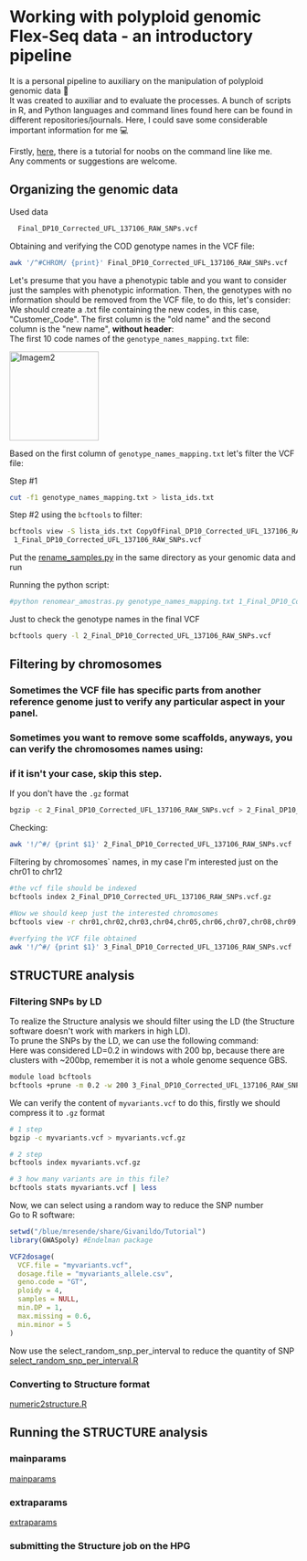 # Working with polyploid genomic Flex-Seq data - an introductory pipeline  

It is a personal pipeline to auxiliary on the manipulation of polyploid genomic data 🥔  
It was created to auxiliar and to evaluate the processes. A bunch of scripts in R, and Python languages and command lines found here can be found in different repositories/journals. Here, I could save some considerable important information for me 💻  

Firstly, [here](https://eriqande.github.io/eca-bioinf-handbook/handle-vcf.html), there is a tutorial for noobs on the command line like me.   
Any comments or suggestions are welcome.  

## Organizing the genomic data

Used data  
```bash
  Final_DP10_Corrected_UFL_137106_RAW_SNPs.vcf
```
Obtaining and verifying the COD genotype names in the VCF file:  
```bash
awk '/^#CHROM/ {print}' Final_DP10_Corrected_UFL_137106_RAW_SNPs.vcf
```  
Let's presume that you have a phenotypic table and you want to consider just the samples with phenotypic information. Then, the genotypes with no information should be removed from the VCF file, to do this, let's consider:    
We should create a .txt file containing the new codes, in this case, "Customer_Code". The first column is the "old name" and the second column is the "new name",  **without header**:  
The first 10 code names of the `genotype_names_mapping.txt` file: 

<img width="156" alt="Imagem2" src="https://github.com/GivanildoR/tutorial_polyploid/assets/167666189/cbc07953-fa9d-47c3-bc1f-303bfc0e7fa5">

Based on the first column of `genotype_names_mapping.txt` let's filter the VCF file:

Step #1

```bash
cut -f1 genotype_names_mapping.txt > lista_ids.txt
```

Step #2 using the `bcftools` to filter:

```bash
bcftools view -S lista_ids.txt CopyOfFinal_DP10_Corrected_UFL_137106_RAW_SNPs.vcf -o
 1_Final_DP10_Corrected_UFL_137106_RAW_SNPs.vcf
```
Put the [rename_samples.py](https://github.com/GivanildoR/tutorial_polyploid/blob/main/rename_samples.py) in the same directory as your genomic data and run

Running the python script:

```python
#python renomear_amostras.py genotype_names_mapping.txt 1_Final_DP10_Corrected_UFL_137106_RAW_SNPs.vcf > 2_Final_DP10_Corrected_UFL_137106_RAW_SNPs.vcf
```

Just to check the genotype names in the final VCF

```bash
bcftools query -l 2_Final_DP10_Corrected_UFL_137106_RAW_SNPs.vcf
```

## Filtering by chromosomes  
### Sometimes the VCF file has specific parts from another reference genome just to verify any particular aspect in your panel.   
### Sometimes you want to remove some scaffolds, anyways, you can verify the chromosomes names using:  
### if it isn't your case, skip this step.  

If you don't have the `.gz` format  
```bash
bgzip -c 2_Final_DP10_Corrected_UFL_137106_RAW_SNPs.vcf > 2_Final_DP10_Corrected_UFL_137106_RAW_SNPs.vcf.gz
```

Checking:  
```bash
awk '!/^#/ {print $1}' 2_Final_DP10_Corrected_UFL_137106_RAW_SNPs.vcf | sort -u
```

Filtering by chromosomes` names, in my case I'm interested just on the chr01 to chr12  
```bash
#the vcf file should be indexed
bcftools index 2_Final_DP10_Corrected_UFL_137106_RAW_SNPs.vcf.gz

#Now we should keep just the interested chromosomes
bcftools view -r chr01,chr02,chr03,chr04,chr05,chr06,chr07,chr08,chr09,chr10,chr11,chr12 2_Final_DP10_Corrected_UFL_137106_RAW_SNPs.vcf.gz -o 3_Final_DP10_Corrected_UFL_137106_RAW_SNPs.vcf

#verfying the VCF file obtained
awk '!/^#/ {print $1}' 3_Final_DP10_Corrected_UFL_137106_RAW_SNPs.vcf | sort -u
```

## STRUCTURE analysis
### Filtering SNPs by LD
To realize the Structure analysis we should filter using the LD (the Structure software doesn't work with markers in high LD).  
To prune the SNPs by the LD, we can use the following command:  
Here was considered LD=0.2 in windows with 200 bp, because there are clusters with ~200bp, remember it is not a whole genome sequence GBS.  
```bash
module load bcftools
bcftools +prune -m 0.2 -w 200 3_Final_DP10_Corrected_UFL_137106_RAW_SNPs.vcf -Ob -o myvariants.vcf
```
We can verify the content of `myvariants.vcf` to do this, firstly we should compress it to `.gz` format     
```bash
# 1 step
bgzip -c myvariants.vcf > myvariants.vcf.gz

# 2 step
bcftools index myvariants.vcf.gz

# 3 how many variants are in this file?  
bcftools stats myvariants.vcf | less   
```

Now, we can select using a random way to reduce the SNP number   
Go to R software:  

```R
setwd("/blue/mresende/share/Givanildo/Tutorial")
library(GWASpoly) #Endelman package

VCF2dosage(
  VCF.file = "myvariants.vcf",
  dosage.file = "myvariants_allele.csv",
  geno.code = "GT",
  ploidy = 4,
  samples = NULL,
  min.DP = 1,
  max.missing = 0.6,
  min.minor = 5
)

```
Now use the select_random_snp_per_interval to reduce the quantity of SNP  
[select_random_snp_per_interval.R](https://github.com/GivanildoR/tutorial_polyploid/blob/main/select_random_snp_per_interval.R)  

### Converting to Structure format

[numeric2structure.R](https://github.com/GivanildoR/tutorial_polyploid/blob/main/numeric2structure.R) 

## Running the STRUCTURE analysis  
### mainparams  

[mainparams](https://github.com/GivanildoR/tutorial_polyploid/blob/main/mainparams.R)

### extraparams  
[extraparams](https://github.com/GivanildoR/tutorial_polyploid/blob/main/extraparams.R)

### submitting the Structure job on the HPG  



